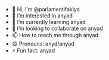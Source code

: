 - 👋 Hi, I’m @parlamentifaklya
- 👀 I’m interested in anyad
- 🌱 I’m currently learning anyad
- 💞️ I’m looking to collaborate on anyad
- 📫 How to reach me through anyad
- 😄 Pronouns: anyd/anyad
- ⚡ Fun fact: anyad

<!---
parlamentifaklya/parlamentifaklya is a ✨ special ✨ repository because its `README.md` (this file) appears on your GitHub profile.
You can click the Preview link to take a look at your changes.
--->
